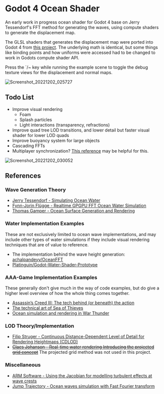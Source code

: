 # Godot 4 Ocean Shader
An early work in progress ocean shader for Godot 4 base on Jerry Tessendorf's
FFT method for generating the waves, using compute shaders to generate the
displacement map.

The GLSL shaders that generates the displacement map were ported into Godot 4
from [this project](https://github.com/achalpandeyy/OceanFFT). The underlying
math is identical, but some things like binding points and how uniforms were
accessed had to be changed to work in Godots compute shader API.

Press the `/~ key while running the example scene to toggle the debug texture
views for the displacement and normal maps.

![Screenshot_20221202_025727](https://user-images.githubusercontent.com/118585625/205235274-9a48e867-f7cf-4aeb-9114-f3d78745cd31.png)

## Todo List
- Improve visual rendering
  - Foam
  - Splash particles
  - Light interactions (transparency, refractions)
- Improve quad tree LOD transitions, and lower detail but faster visual shader for lower LOD quads
- Improve buoyancy system for large objects
- Cascading FFTs
- Multiplayer synchronization? [This reference](https://developer.download.nvidia.com/assets/gameworks/downloads/regular/events/cgdc15/CGDC2015_ocean_simulation_en.pdf) may be helpful for this.

![Screenshot_20221202_030052](https://user-images.githubusercontent.com/118585625/205235329-aecbe521-3a46-4d29-985c-84bc204ccc6c.png)

## References
### Wave Generation Theory
- [Jerry Tessendorf - Simulating Ocean Water](https://people.computing.clemson.edu/~jtessen/reports/papers_files/coursenotes2004.pdf)
- [Fynn-Jorin Flügge - Realtime GPGPU FFT Ocean Water Simulation](https://tore.tuhh.de/bitstream/11420/1439/1/GPGPU_FFT_Ocean_Simulation.pdf)
- [Thomas Gamper - Ocean Surface Generation and Rendering](https://www.cg.tuwien.ac.at/research/publications/2018/GAMPER-2018-OSG/GAMPER-2018-OSG-thesis.pdf)

### Water Implementation Examples
These are not exclusively limited to ocean wave implementations, and may
include other types of water simulations if they include visual rendering
techniques that are of value to reference.

- The implementation behind the wave height generation: [achalpandeyy/OceanFFT](https://github.com/achalpandeyy/OceanFFT)
- [Platinguin/Godot-Water-Shader-Prototype](https://github.com/Platinguin/Godot-Water-Shader-Prototype/)

### AAA-Game Implementation Examples
These generally don't give much in the way of code examples, but do give
a higher level overview of how the whole thing comes together.

- [Assassin’s Creed III: The tech behind (or beneath) the action](https://www.fxguide.com/fxfeatured/assassins-creed-iii-the-tech-behind-or-beneath-the-action/)
- [The technical art of Sea of Thieves](https://dl.acm.org/doi/10.1145/3214745.3214820)
- [Ocean simulation and rendering in War Thunder](https://developer.download.nvidia.com/assets/gameworks/downloads/regular/events/cgdc15/CGDC2015_ocean_simulation_en.pdf)

### LOD Theory/Implementation
- [Filip Struger - Continuous Distance-Dependent Level of Detail for Rendering Heightmaps (CDLOD)](https://github.com/fstrugar/CDLOD/blob/master/cdlod_paper_latest.pdf)
- ~~[Claes Johanson - Real-time water rendering Introducing the projected grid concept](https://fileadmin.cs.lth.se/graphics/theses/projects/projgrid/projgrid-lq.pdf)~~ The projected grid method was not used in this project.

### Miscellaneous
- [ARM Software - Using the Jacobian for modelling turbulent effects at wave crests](https://arm-software.github.io/opengl-es-sdk-for-android/ocean_f_f_t.html#oceanJacobian)
- [Jump Trajectory - Ocean waves simulation with Fast Fourier transform](https://www.youtube.com/watch?v=kGEqaX4Y4bQ)

